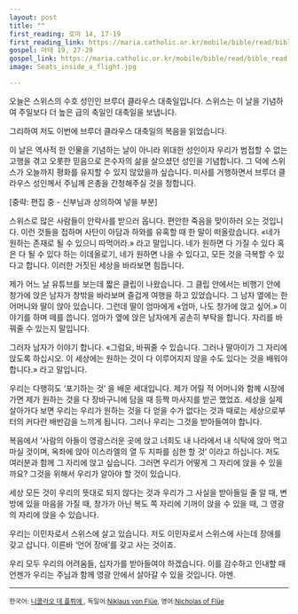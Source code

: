 ```yaml
---
layout: post
title: ""
first_reading: 로마 14, 17-19
first_reading_link: https://maria.catholic.or.kr/mobile/bible/read/bible_read.asp?m=2&n=152&p=14
gospel: 마태 19, 27-29
gospel_link: https://maria.catholic.or.kr/mobile/bible/read/bible_read.asp?m=2&n=147&p=19
image: Seats_inside_a_flight.jpg

---
```

 
오늘은 스위스의 수호 성인인 브루더 클라우스 대축일입니다. 스위스는 이 날을
기념하여 주일보다 더 높은 급의 축일인 대축일을 보냅니다. 

그리하여 저도 이번에
브루더 클라우스 대축일의 복음을 읽었습니다. 

이 날은 역사적 한 인물을 기념하는 날이
아니라 위대한 성인이자 우리가 범접할 수 없는 고행을 겪고 오롯한 믿음으로 은수자의
삶을 살으셨던 성인을 기념합니다. 그 덕에 스위스가 오늘까지 평화를 유지할 수 있지
않았을까 싶습니다. 미사를 거행하면서 브루더 클라우스 성인께서 주님께 은총을
간청해주실 것을 청합니다.

[중략: 편집 중 - 신부님과 상의하여 넣을 부분]

스위스로 많은 사람들이 안락사를 받으러 옵니다. 편안한 죽음을
맞이하러 오는 것입니다. 이런 것들을 접하며 사탄이 아담과 하와를 유혹할 때 한 말이
떠올랐습니다. «네가 원하는 존재로 될 수 있으니 따먹어라.» 라고 말입니다. 네가
원하면 다 가질 수 있다 혹은 다 될 수 있다 하는 이데올로기, 네가 원하면 나을 수
있다고, 모든 것을 극복할 수 있다고 합니다. 이러한 거짓된 세상을 바라보면 힘듭니다.

제가 어느 날 유튜브를 보는데 짧은 클립이 나왔습니다. 그 클립 안에서는 비행기 안에
창가에 앉은 남자가 창밖을 바라보며 즐겁게 여행을 하고 있었습니다. 그 남자 옆에는
한 어머니와 딸이 앉아 있습니다. 그런데 딸이 엄마에게 «엄마, 나도 창가에 앉고 싶어.»
이야기를 하며 떼를 씁니다. 엄마가 옆에 앉은 남자에게 공손히 부탁을 합니다. 자리를
바꿔줄 수 있는지 말입니다. 

그러자 남자가 이야기 합니다. «그럼요, 바꿔줄 수
있습니다. 그러나 딸아이가 그 자리에 앉도록 하십시오. 이 세상에는 원하는 것이 다
이루어지지 않을 수도 있다는 것을 배워야 합니다.» 라고 말입니다.

우리는 다행히도 ‘포기하는 것’ 을 배운 세대입니다. 제가 어릴 적 어머니와 함께 시장에
가면 제가 원하는 것을 다 장바구니에 담을 때 등짝 마사지를 받곤 했었죠. 세상을 실제
살아가다 보면 우리는 우리가 원하는 것을 다 얻을 수가 없다는 것과 때로는
세상으로부터의 커다란 배반감을 느끼게 됩니다. 그러나 우리는 그것을 받아들여야
합니다.

복음에서 ‘사람의 아들이 영광스러운 곳에 앉고 너희도 내 나라에서 내 식탁에 앉아
먹고 마실 것이며, 옥좌에 앉아 이스라엘의 열 두 지파를 심한 할 것’ 이라고 하십니다.
저도 여러분과 함께 그 자리에 앉고 싶습니다. 그러면 우리가 어떻게 그 자리에 앉을 수
있을까요? 그것을 위해서 우리가 알아야 할 것이 있습니다. 

세상 모든 것이 우리의
뜻대로 되지 않다는 것과 우리가 그 사실을 받아들일 줄 알 때, 변방에 있을 마음을 가질
때, 창가가 아닌 복도 쪽 자리에 기꺼이 앉을 수 있을 때, 그 영광의 자리에 앉을 수
있습니다. 

우리는 이민자로서 스위스에 살고 있습니다. 저도 이민자로서 스위스에
사는데 장애를 갖고 삽니다. 이른바 ‘언어 장애’를 갖고 사는 것이죠. 

우리 모두 우리의
어려움들, 십자가를 받아들여야 하겠습니다. 이를 감수하고 인내할 때 언젠가 우리는
주님과 함께 영광 안에서 살아갈 수 있을 것입니다. 아멘.

<hr>

<small>한국어: <a href="https://maria.catholic.or.kr/sa_ho/list/view.asp?menugubun=saint&ctxtSaintID=214">니콜라오 데 플뤼에 </a>, 독일어:<a href="https://de.wikipedia.org/wiki/Niklaus_von_Fl%C3%BCe">Niklaus von Flüe</a>, 영어:<a href="https://en.wikipedia.org/wiki/Nicholas_of_Fl%C3%BCe">Nicholas of Flüe </a></small>
